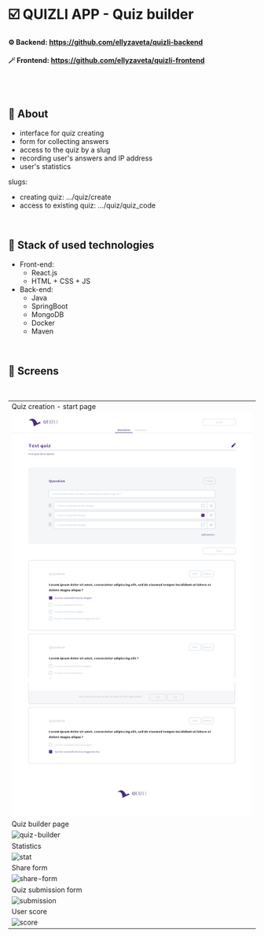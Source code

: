 # ☑️ QUIZLI APP - Quiz builder

#### ⚙️ Backend: https://github.com/ellyzaveta/quizli-backend
#### 🪄 Frontend: https://github.com/ellyzaveta/quizli-frontend
<br />
<br />

## 🧩 About
- interface for quiz creating
- form for collecting answers
- access to the quiz by a slug 
- recording user's answers and IP address
- user's statistics

slugs: 
  * creating quiz:            …/quiz/create
  * access to existing quiz:  …/quiz/quiz_code

<br />

## 🔗 Stack of used technologies
- Front-end:
  * React.js
  * HTML + CSS + JS
- Back-end:
  * Java
  * SpringBoot
  * MongoDB
  * Docker
  * Maven

<br />

## 📸 Screens 

<br />

|                            |
| -------------------------- |
| Quiz creation - start page |
| <img alt="starter" src="https://github.com/ellyzaveta/quizli-backend/blob/9b1acb45de188b34c7475086c2b918aedaf9c2fb/skreens/builder.png">| 
|      Quiz builder page     |
| ![quiz-builder](https://github.com/ellyzaveta/test2/assets/90642224/08a936d0-985e-4be0-959d-213b0bc40bee) |
|          Statistics        |
| ![stat](https://github.com/ellyzaveta/test2/assets/90642224/a0512e60-b997-40d4-979b-aef6a8501cb1) |
|          Share form        |
| ![share-form](https://github.com/ellyzaveta/test2/assets/90642224/bd8109c7-fbb8-449e-b748-11911bd2aa6a) |
|     Quiz submission form   |
| ![submission](https://github.com/ellyzaveta/test2/assets/90642224/1e58e477-1865-4ac7-aab3-852f432b0d40) |
|          User score        |
| ![score](https://github.com/ellyzaveta/test2/assets/90642224/e3a82a35-47c1-4391-a473-c5bcd23ed442) |

